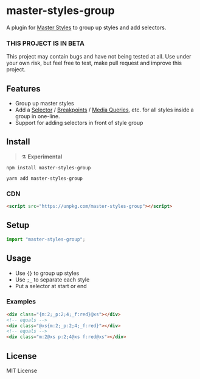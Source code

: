 # master-styles-group

A plugin for [Master Styles](https://github.com/master-co/styles) to group up styles and add selectors.

### THIS PROJECT IS IN BETA

This project may contain bugs and have not being tested at all. Use under your own risk, but feel free to test, make pull request and improve this project.

## Features

- Group up master styles
- Add a [Selector](https://docs.master.co/styles/selectors) / [Breakpoints](https://docs.master.co/styles/breakpoints) / [Media Queries](https://docs.master.co/styles/media-queries), etc. for all styles inside a group in one-line.
- Support for adding selectors in front of style group

## Install

> ⚗️  **Experimental**
```
npm install master-styles-group
```

```
yarn add master-styles-group
```

### CDN

```html
<script src="https://unpkg.com/master-styles-group"></script>
```

## Setup

```js
import "master-styles-group";
```

## Usage

- Use `{}` to group up styles
- Use `;_` to separate each style
- Put a selector at start or end

### Examples

```html
<div class="{m:2;_p:2;4;_f:red}@xs"></div>
<!-- equals -->
<div class="@xs{m:2;_p:2;4;_f:red}"></div>
<!-- equals -->
<div class="m:2@xs p:2;4@xs f:red@xs"></div>
```

## License

MIT License
